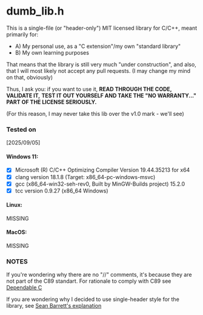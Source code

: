 # dumb\_lib.h

This is a single-file (or "header-only") MIT licensed library for C/C++,
meant primarily for:
+ A) My personal use, as a "C extension"/my own "standard library"
+ B) My own learning purposes

That means that the library is still very much "under construction",
and also, that I will most likely not accept any pull requests.
(I may change my mind on that, obviously)

Thus, I ask you: if you want to use it, **READ THROUGH THE CODE, VALIDATE IT,**
**TEST IT OUT YOURSELF AND TAKE THE "NO WARRANTY..." PART OF THE LICENSE SERIOUSLY.**

(For this reason, I may never take this lib over the v1.0 mark - we'll see)

### Tested on

[2025/09/05]
#### Windows 11:
- [x] Microsoft (R) C/C++ Optimizing Compiler Version 19.44.35213 for x64
- [x] clang version 18.1.8 (Target: x86\_64-pc-windows-msvc)
- [x] gcc (x86\_64-win32-seh-rev0, Built by MinGW-Builds project) 15.2.0
- [x] tcc version 0.9.27 (x86\_64 Windows)

#### Linux:
MISSING

#### MacOS:
MISSING

### NOTES

If you're wondering why there are no "//" comments, it's because they are not part
of the C89 standart. For rationale to comply with C89 see [Dependable C](https://www.dependablec.org/)

If you are wondering why I decided to use single-header style for the library, see [Sean Barrett's explanation](https://github.com/nothings/stb?tab=readme-ov-file#why-single-file-headers)
